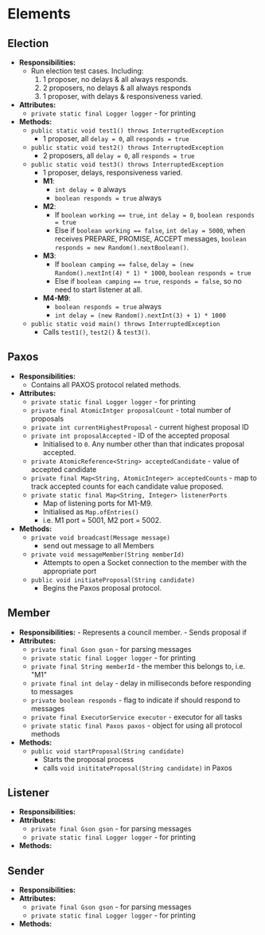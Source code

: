 # Elements
## Election
- **Responsibilities:**
	- Run election test cases. Including:
		1. 1 proposer, no delays & all always responds.
		2. 2 proposers, no delays & all always responds
		3. 1 proposer, with delays & responsiveness varied.
- **Attributes:**
	- `private static final Logger logger` - for printing
- **Methods:**
	- `public static void test1() throws InterruptedException` 
		- 1 proposer, all `delay = 0`, all `responds = true`
	- `public static void test2() throws InterruptedException`
		- 2 proposers, all `delay = 0`, all `responds = true`
	- `public static void test3() throws InterruptedException`
		- 1 proposer, delays, responsiveness varied.
		- **M1**:
			- `int delay = 0` always
			- `boolean responds = true` always
		- **M2**: 
			- If `boolean working == true`, `int delay = 0`, `boolean responds = true`
			- Else if `boolean working == false`, `int delay = 5000`, when receives PREPARE, PROMISE, ACCEPT messages, `boolean responds = new Random().nextBoolean()`.
		- **M3**:
			- If `boolean camping == false`, `delay = (new Random().nextInt(4) * 1) * 1000`, `boolean responds = true`
			- Else if `boolean camping == true`, `responds = false`, so no need to start listener at all.
		- **M4-M9**:
			- `boolean responds = true` always
			- `int delay = (new Random().nextInt(3) + 1) * 1000`
	- `public static void main() throws InterruptedException`
		- Calls `test1()`, `test2()` & `test3()`.

## Paxos
- **Responsibilities:**
	- Contains all PAXOS protocol related methods.
- **Attributes:**
	- `private static final Logger logger` - for printing
	- `private final AtomicIntger proposalCount` - total number of proposals
	- `private int currentHighestProposal` - current highest proposal ID
	- `private int proposalAccepted` - ID of the accepted proposal
		- Initialised to `0`. Any number other than that indicates proposal accepted.
	- `private AtomicReference<String> acceptedCandidate` - value of accepted candidate
	- `private final Map<String, AtomicInteger> acceptedCounts` - map to track accepted counts for each candidate value proposed.
	- `private static final Map<String, Integer> listenerPorts`
		- Map of listening ports for M1-M9.
		- Initialised as `Map.ofEntries()`
		- i.e. M1 port = 5001, M2 port = 5002.
- **Methods:**
	- `private void broadcast(Message message)`
		- send out message to all Members
	- `private void messageMember(String memberId)`
		- Attempts to open a Socket connection to the member with the appropriate port
	- `public void initiateProposal(String candidate)`
		- Begins the Paxos proposal protocol. 
## Member
- **Responsibilities:**
		- Represents a council member.
		- Sends proposal if 
- **Attributes:**
	- `private final Gson gson` - for parsing messages
	- `private static final Logger logger` - for printing
	- `private final String memberId` - the member this belongs to, i.e. "M1"
	- `private final int delay` - delay in milliseconds before responding to messages
	- `private boolean responds` - flag to indicate if should respond to messages
	- `private final ExecutorService executor` - executor for all tasks
	- `private static final Paxos paxos` - object for using all protocol methods
- **Methods:**
	- `public void startProposal(String candidate)`
		- Starts the proposal process
		- calls `void inititateProposal(String candidate)` in Paxos

## Listener
- **Responsibilities:**
- **Attributes:**
	- `private final Gson gson` - for parsing messages
	- `private static final Logger logger` - for printing
- **Methods:**

## Sender
- **Responsibilities:**
- **Attributes:**
	- `private final Gson gson` - for parsing messages
	- `private static final Logger logger` - for printing
- **Methods:**